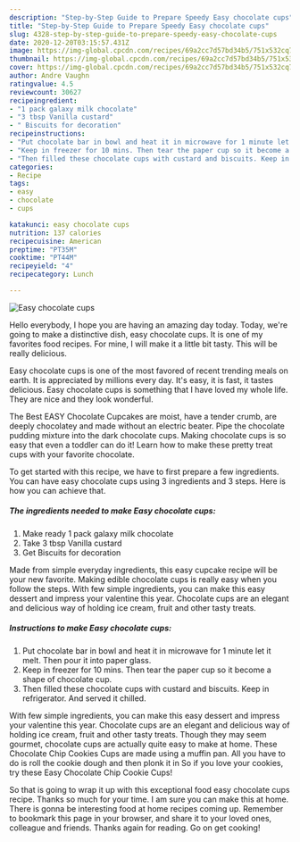 ```yaml
---
description: "Step-by-Step Guide to Prepare Speedy Easy chocolate cups"
title: "Step-by-Step Guide to Prepare Speedy Easy chocolate cups"
slug: 4328-step-by-step-guide-to-prepare-speedy-easy-chocolate-cups
date: 2020-12-20T03:15:57.431Z
image: https://img-global.cpcdn.com/recipes/69a2cc7d57bd34b5/751x532cq70/easy-chocolate-cups-recipe-main-photo.jpg
thumbnail: https://img-global.cpcdn.com/recipes/69a2cc7d57bd34b5/751x532cq70/easy-chocolate-cups-recipe-main-photo.jpg
cover: https://img-global.cpcdn.com/recipes/69a2cc7d57bd34b5/751x532cq70/easy-chocolate-cups-recipe-main-photo.jpg
author: Andre Vaughn
ratingvalue: 4.5
reviewcount: 30627
recipeingredient:
- "1 pack galaxy milk chocolate"
- "3 tbsp Vanilla custard"
- " Biscuits for decoration"
recipeinstructions:
- "Put chocolate bar in bowl and heat it in microwave for 1 minute let it melt. Then pour it into paper glass."
- "Keep in freezer for 10 mins. Then tear the paper cup so it become a shape of chocolate cup."
- "Then filled these chocolate cups with custard and biscuits. Keep in refrigerator. And served it chilled."
categories:
- Recipe
tags:
- easy
- chocolate
- cups

katakunci: easy chocolate cups 
nutrition: 137 calories
recipecuisine: American
preptime: "PT35M"
cooktime: "PT44M"
recipeyield: "4"
recipecategory: Lunch

---
```



![Easy chocolate cups](https://img-global.cpcdn.com/recipes/69a2cc7d57bd34b5/751x532cq70/easy-chocolate-cups-recipe-main-photo.jpg)

Hello everybody, I hope you are having an amazing day today. Today, we're going to make a distinctive dish, easy chocolate cups. It is one of my favorites food recipes. For mine, I will make it a little bit tasty. This will be really delicious.

Easy chocolate cups is one of the most favored of recent trending meals on earth. It is appreciated by millions every day. It's easy, it is fast, it tastes delicious. Easy chocolate cups is something that I have loved my whole life. They are nice and they look wonderful.

The Best EASY Chocolate Cupcakes are moist, have a tender crumb, are deeply chocolatey and made without an electric beater. Pipe the chocolate pudding mixture into the dark chocolate cups. Making chocolate cups is so easy that even a toddler can do it! Learn how to make these pretty treat cups with your favorite chocolate.


To get started with this recipe, we have to first prepare a few ingredients. You can have easy chocolate cups using 3 ingredients and 3 steps. Here is how you can achieve that.

<!--inarticleads1-->

##### The ingredients needed to make Easy chocolate cups:

1. Make ready 1 pack galaxy milk chocolate
1. Take 3 tbsp Vanilla custard
1. Get  Biscuits for decoration


Made from simple everyday ingredients, this easy cupcake recipe will be your new favorite. Making edible chocolate cups is really easy when you follow the steps. With few simple ingredients, you can make this easy dessert and impress your valentine this year. Chocolate cups are an elegant and delicious way of holding ice cream, fruit and other tasty treats. 

<!--inarticleads2-->

##### Instructions to make Easy chocolate cups:

1. Put chocolate bar in bowl and heat it in microwave for 1 minute let it melt. Then pour it into paper glass.
1. Keep in freezer for 10 mins. Then tear the paper cup so it become a shape of chocolate cup.
1. Then filled these chocolate cups with custard and biscuits. Keep in refrigerator. And served it chilled.


With few simple ingredients, you can make this easy dessert and impress your valentine this year. Chocolate cups are an elegant and delicious way of holding ice cream, fruit and other tasty treats. Though they may seem gourmet, chocolate cups are actually quite easy to make at home. These Chocolate Chip Cookies Cups are made using a muffin pan. All you have to do is roll the cookie dough and then plonk it in So if you love your cookies, try these Easy Chocolate Chip Cookie Cups! 

So that is going to wrap it up with this exceptional food easy chocolate cups recipe. Thanks so much for your time. I am sure you can make this at home. There is gonna be interesting food at home recipes coming up. Remember to bookmark this page in your browser, and share it to your loved ones, colleague and friends. Thanks again for reading. Go on get cooking!
